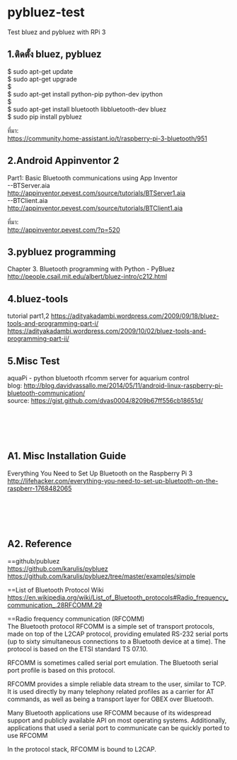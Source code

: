 # pybluez-test
Test bluez and pybluez with RPi 3  

1.ติดตั้ง bluez, pybluez  
----------------------------------  
$ sudo apt-get update  
$ sudo apt-get upgrade  
$  
$ sudo apt-get install python-pip python-dev ipython  
$  
$ sudo apt-get install bluetooth libbluetooth-dev bluez  
$ sudo pip install pybluez  
  
ที่มา:   
https://community.home-assistant.io/t/raspberry-pi-3-bluetooth/951  
  
  
2.Android Appinventor 2  
----------------------------------  
Part1: Basic Bluetooth communications using App Inventor  
--BTServer.aia   
 http://appinventor.pevest.com/source/tutorials/BTServer1.aia  
--BTClient.aia  
 http://appinventor.pevest.com/source/tutorials/BTClient1.aia  
  
ที่มา:    
http://appinventor.pevest.com/?p=520   

3.pybluez programming  
----------------------------------  
Chapter 3. Bluetooth programming with Python - PyBluez  
http://people.csail.mit.edu/albert/bluez-intro/c212.html  
  
4.bluez-tools  
----------------------------------  
tutorial part1,2
https://adityakadambi.wordpress.com/2009/09/18/bluez-tools-and-programming-part-i/   
https://adityakadambi.wordpress.com/2009/10/02/bluez-tools-and-programming-part-ii/  


5.Misc Test  
-----  
aquaPi - python bluetooth rfcomm server for aquarium control  
blog: http://blog.davidvassallo.me/2014/05/11/android-linux-raspberry-pi-bluetooth-communication/  
source: https://gist.github.com/dvas0004/8209b67ff556cb18651d/  


<br><br>  
A1. Misc Installation Guide  
----
Everything You Need to Set Up Bluetooth on the Raspberry Pi 3  
http://lifehacker.com/everything-you-need-to-set-up-bluetooth-on-the-raspberr-1768482065  


<br><br>  
A2. Reference
------------------------------------  
==github/publuez  
https://github.com/karulis/pybluez  
https://github.com/karulis/pybluez/tree/master/examples/simple  
  
==List of Bluetooth Protocol Wiki  
https://en.wikipedia.org/wiki/List_of_Bluetooth_protocols#Radio_frequency_communication_.28RFCOMM.29  
  
==Radio frequency communication (RFCOMM)  
The Bluetooth protocol RFCOMM is a simple set of transport protocols, made on top of the L2CAP protocol, providing emulated RS-232 serial ports (up to sixty simultaneous connections to a Bluetooth device at a time). The protocol is based on the ETSI standard TS 07.10.  
  
RFCOMM is sometimes called serial port emulation. The Bluetooth serial port profile is based on this protocol.  
  
RFCOMM provides a simple reliable data stream to the user, similar to TCP. It is used directly by many telephony related profiles as a carrier for AT commands, as well as being a transport layer for OBEX over Bluetooth.  
  
Many Bluetooth applications use RFCOMM because of its widespread support and publicly available API on most operating systems. Additionally, applications that used a serial port to communicate can be quickly ported to use RFCOMM
  
In the protocol stack, RFCOMM is bound to L2CAP.  



